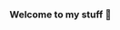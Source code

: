 ### Welcome to my stuff  👋

<!--
I'm still learning about Machine Learning now.
My brain about to explode

BTW, i also create some software that might be useful for you
**Follow Up for more ⚡**
-->
